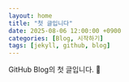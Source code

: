 ```yaml
---
layout: home
title: "첫 글입니다"
date: 2025-08-06 12:00:00 +0900
categories: [Blog, 시작하기]
tags: [jekyll, github, blog]
---
```


GitHub Blog의 첫 글입니다. 🎉
